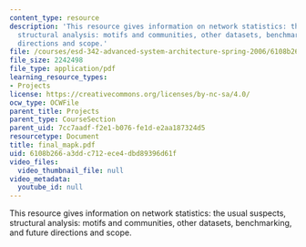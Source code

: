 ```yaml
---
content_type: resource
description: 'This resource gives information on network statistics: the usual suspects,
  structural analysis: motifs and communities, other datasets, benchmarking, and future
  directions and scope.'
file: /courses/esd-342-advanced-system-architecture-spring-2006/6108b266a3ddc712ece4dbd89396d61f_final_mapk.pdf
file_size: 2242498
file_type: application/pdf
learning_resource_types:
- Projects
license: https://creativecommons.org/licenses/by-nc-sa/4.0/
ocw_type: OCWFile
parent_title: Projects
parent_type: CourseSection
parent_uid: 7cc7aadf-f2e1-b076-fe1d-e2aa187324d5
resourcetype: Document
title: final_mapk.pdf
uid: 6108b266-a3dd-c712-ece4-dbd89396d61f
video_files:
  video_thumbnail_file: null
video_metadata:
  youtube_id: null
---
```

This resource gives information on network statistics: the usual suspects, structural analysis: motifs and communities, other datasets, benchmarking, and future directions and scope.